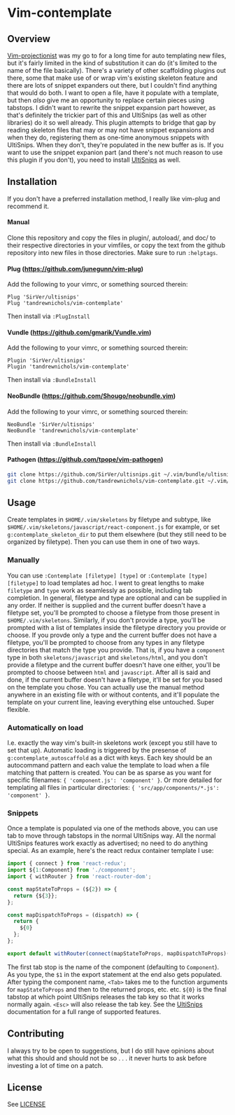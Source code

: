 # Vim-contemplate

## Overview

[Vim-projectionist](https://github.com/tpope/vim-projectionist) was my go to for a long time for auto templating new files, but it's fairly limited in the kind of substitution it can do (it's limited to the name of the file basically). There's a variety of other scaffolding plugins out there, some that make use of or wrap vim's existing skeleton feature and there are lots of snippet expanders out there, but I couldn't find anything that would do both. I want to open a file, have it populate with a template, but then _also_ give me an opportunity to replace certain pieces using tabstops. I didn't want to rewrite the snippet expansion part however, as that's definitely the trickier part of this and UltiSnips (as well as other libraries) do it so well already. This plugin attempts to bridge that gap by reading skeleton files that may or may not have snippet expansions and when they do, registering them as one-time anonymous snippets with UltiSnips. When they don't, they're populated in the new buffer as is. If you want to use the snippet expanion part (and there's not much reason to use this plugin if you don't), you need to install [UltiSnips](https://github.com/SirVer/ultisnips) as well.

## Installation

If you don't have a preferred installation method, I really like vim-plug and recommend it.

#### Manual

Clone this repository and copy the files in plugin/, autoload/, and doc/ to their respective directories in your vimfiles, or copy the text from the github repository into new files in those directories. Make sure to run `:helptags`.

#### Plug (https://github.com/junegunn/vim-plug)

Add the following to your vimrc, or something sourced therein:

```vim
Plug 'SirVer/ultisnips'
Plug 'tandrewnichols/vim-contemplate'
```

Then install via `:PlugInstall`

#### Vundle (https://github.com/gmarik/Vundle.vim)

Add the following to your vimrc, or something sourced therein:

```vim
Plugin 'SirVer/ultisnips'
Plugin 'tandrewnichols/vim-contemplate'
```

Then install via `:BundleInstall`

#### NeoBundle (https://github.com/Shougo/neobundle.vim)

Add the following to your vimrc, or something sourced therein:

```vim
NeoBundle 'SirVer/ultisnips'
NeoBundle 'tandrewnichols/vim-contemplate'
```

Then install via `:BundleInstall`

#### Pathogen (https://github.com/tpope/vim-pathogen)

```sh
git clone https://github.com/SirVer/ultisnips.git ~/.vim/bundle/ultisnips
git clone https://github.com/tandrewnichols/vim-contemplate.git ~/.vim/bundle/vim-contemplate
```

## Usage

Create templates in `$HOME/.vim/skeletons` by filetype and subtype, like `$HOME/.vim/skeletons/javascript/react-component.js` for example, or set `g:contemplate_skeleton_dir` to put them elsewhere (but they still need to be organized by filetype). Then you can use them in one of two ways.

### Manually

You can use `:Contemplate [filetype] [type]` or `:Contemplate [type] [filetype]` to load templates ad hoc. I went to great lengths to make `filetype` and `type` work as seamlessly as possible, including tab completion. In general, filetype and type are optional and can be supplied in any order. If neither is supplied and the current buffer doesn't have a filetype set, you'll be prompted to choose a filetype from those present in `$HOME/.vim/skeletons`. Similarly, if you don't provide a type, you'll be prompted with a list of templates inside the filetype directory you provide or choose. If you provde only a type and the current buffer does not have a filetype, you'll be prompted to choose from any types in any filetype directories that match the type you provide. That is, if you have a `component` type in both `skeletons/javascript` and `skeletons/html`, and you don't provide a filetype and the current buffer doesn't have one either, you'll be prompted to choose between `html` and `javascript`. After all is said and done, if the current buffer doesn't have a filetype, it'll be set for you based on the template you chose. You can actually use the manual method anywhere in an existing file with or without contents, and it'll populate the template on your current line, leaving everything else untouched. Super flexible.

### Automatically on load

I.e. exactly the way vim's built-in skeletons work (except you still have to set that up). Automatic loading is triggered by the presense of `g:contemplate_autoscaffold` as a dict with keys. Each key should be an autocommand pattern and each value the template to load when a file matching that pattern is created. You can be as sparse as you want for specific filenames: `{ 'component.js': 'component' }`. Or more detailed for templating all files in particular directories: `{ 'src/app/components/*.js': 'component' }`.

### Snippets

Once a template is populated via one of the methods above, you can use tab to move through tabstops in the normal UltiSnips way. All the normal UltiSnips features work exactly as advertised; no need to do anything special. As an example, here's the react redux container template I use:

```javascript
import { connect } from 'react-redux';
import ${1:Component} from './component';
import { withRouter } from 'react-router-dom';

const mapStateToProps = (${2}) => {
  return {${3}};
};

const mapDispatchToProps = (dispatch) => {
  return {
    ${0}
  };
};

export default withRouter(connect(mapStateToProps, mapDispatchToProps)($1));
```

The first tab stop is the name of the component (defaulting to `Component`). As you type, the `$1` in the export statement at the end also gets populated. After typing the component name, `<Tab>` takes me to the function arguments for `mapStateToProps` and then to the returned props, etc. etc. `${0}` is the final tabstop at which point UltiSnips releases the tab key so that it works normally again. `<Esc>` will also release the tab key. See the [UltiSnips](https://github.com/SirVer/ultisnips) documentation for a full range of supported features.

## Contributing

I always try to be open to suggestions, but I do still have opinions about what this should and should not be so . . . it never hurts to ask before investing a lot of time on a patch.

## License

See [LICENSE](./LICENSE)
